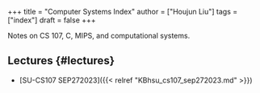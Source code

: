 +++
title = "Computer Systems Index"
author = ["Houjun Liu"]
tags = ["index"]
draft = false
+++

Notes on CS 107, C, MIPS, and computational systems.


## Lectures {#lectures}

-   [SU-CS107 SEP272023]({{< relref "KBhsu_cs107_sep272023.md" >}})
